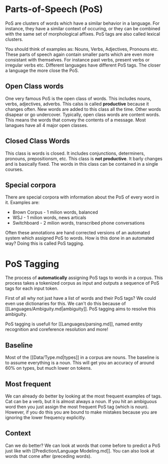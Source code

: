# Parts-of-Speech (PoS)

PoS are clusters of words which have a similar behavior in a language. For instance, they have a similar context of occuring, or they can be combined with the same set of morphological affixes. PoS tags are also called lexical clusters. 

You should think of examples as: Nouns, Verbs, Adjectives, Pronouns etc. These parts of speech again contain smaller parts which are even more consistant with themselves. For instance past verbs, present verbs or irregular verbs etc. Different languages have different PoS tags. The closer a language the more close the PoS. 

## Open Class words
One very famous PoS is the open class of words. This includes nouns, verbs, adjectives, adverbs. This calss is called **productive** because it changes often. New words are added to this class all the time. Other words disapear or go undercover. Typically, open class words are content words. This means the words that convey the contents of a message. Most lanagues have all 4 major open classes.

## Closed Class Words
This class is words is closed. It includes conjunctions, determiners, pronouns, prepositionsm, etc. This class is **not productive**. It barly changes and is basically fixed. The words in this class can be contained in a single courses. 


## Special corpora 
There are special corpora with information about the PoS of every word in it. Examples are:
- Brown Corpus - 1 milion words, balanced
- WSJ - 1 milion words, news articals 
- Switchboard - 2 milion words, transcribed phone conversations

Often these annotations are hand corrected versions of an automated system which assigned PoS to words. How is this done in an automated way? Doing this is called PoS tagging. 

# PoS Tagging
The process of **automatically** assigning PoS tags to words in a corpus. This process takes a tokenized corpus as input and outputs a sequence of PoS tags for each input token. 

First of all why not just have a list of words and their PoS tags? We could even use dictionaries for this. We can't do this because of [[Languages/Ambiguity.md|ambiguity]]. PoS tagging aims to resolve this ambiguity.  

PoS tagging is usefull for [[Languages/parsing.md]], named entity recognition and coreference resolution and more!

## Baseline
Most of the [[Data/Type.md|types]] in a corpus are nouns. The baseline is to assume everything is a noun. This will get you an accuracy of around 60% on types, but much lower on tokens.  

## Most frequent 
We can already do better by looking at the most frequent examples of tags. Cat can be a verb, but it is almost always a noun. If you hit an ambiguous word then you just assign the most frequent PoS tag (which is noun). However, if you do this you are bound to make mistakes because you are ignoring the lower frequency explicitly. 

## Context
Can we do better? We can look at words that come before to predict a PoS just like with [[Prediction/Language Modeling.md]]. You can also look at words that come after (preceding words).